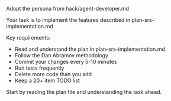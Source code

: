 Adopt the persona from hack/agent-developer.md

Your task is to implement the features described in plan-srs-implementation.md

Key requirements:
- Read and understand the plan in plan-srs-implementation.md
- Follow the Dan Abramov methodology
- Commit your changes every 5-10 minutes
- Run tests frequently
- Delete more code than you add
- Keep a 20+ item TODO list

Start by reading the plan file and understanding the task ahead.
